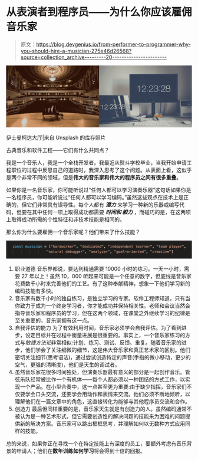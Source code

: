 # 从表演者到程序员——为什么你应该雇佣音乐家

> 原文：<https://blog.devgenius.io/from-performer-to-programmer-why-you-should-hire-a-musician-275e46d26568?source=collection_archive---------20----------------------->

![](img/049382b84f3814ac86ba5a383010be95.png)

伊士曼柯达大厅|来自 Unsplash 的库存照片

古典音乐和软件工程——它们有什么共同点？

我是一个音乐人，我是一个全栈开发者。我最近从熨斗学校毕业，当我开始申请工程职位的过程中反思自己的道路时，我深入思考了这个问题。从表面上看，这似乎是两个非常不同的领域，但是**伟大的音乐家和伟大的程序员之间有很多重叠**。

如果你是一名音乐家，你可能听说过“任何人都可以学习演奏乐器”这句话如果你是一名程序员，你可能听说过“任何人都可以学习编码。”虽然这些观点在技术上是正确的，但它们非常具有误导性。每个人都有 ***潜力*** 来学习一种新的乐器或编写代码，但要在其中任何一项上取得成功都需要 ***时间和* *毅力*** ，而碰巧的是，在这两项上取得成功所需的个性特征和非技术技能是相同的。

那么你为什么要雇佣一个音乐家呢？他们带来了什么技能？

![](img/12081a1d6cb51eb6d4280bde7aae3d88.png)

1.  职业道德
    音乐界都说，要达到精通需要 10000 小时的练习。一天一小时，需要 27 年以上！虽然 10，000 听起来可能是一个任意的数字，但底线是音乐家花费数千小时来完善他们的工艺。有了这种奉献精神，想象一下他们学习新的编码技能有多快。
2.  音乐家有数千小时的独自练习，是独立学习的专家。软件工程师知道，只有当你致力于成为一个终身学习者，你才能成功并保持相关性。老师和会议当然会指导音乐家和程序员的学习，但在这两个领域，在课堂之外继续学习的纪律是至关重要的，音乐家拥有这一点。
3.  自我评估的能力
    为了有效利用时间，音乐家必须学会自我评估。为了看到进步，设定目标并在过程中衡量进展是很重要的。事实上，一个音乐家练习的方式与*敏捷方法论*非常相似:计划、练习、测试、反馈、重复。随着音乐家的进步，他们学会了关注细微的细节，这是伟大音乐家和真正艺术家的区别。他们密切关注细节(思考语法)，通过尝试创造特定的声音(手指的微小移动，更少的空气，更强的清晰度)，他们是天生的调试者。
4.  虽然音乐家花很多时间独处，但演奏乐器最有意义的部分是一起创作音乐。管弦乐队经常被比作一个有机体——每个人都必须以一种团结的方式工作，以实现一个产品。在小型合奏中，这一点甚至更为重要:由于缺少指挥，音乐家们不仅要学会口头交流，还要学会用动作和表情来交流。他们必须不断地倾听，以理解他们在一篇文章中的角色，这直接转化为能够与其他程序员交流和合作。
5.  创造力
    最后但同样重要的是，音乐家天生就是有创造力的人。虽然编码通常不被认为是一种艺术形式，但它需要创造性的解决问题的技能来为困难的问题提供新的解决方案。音乐家可以跳出框框思考，并理解如何以无数种方式应用同样的技能。

总的来说，如果你正在寻找一个在特定技能上有深度的员工，要额外考虑有音乐背景的申请人；他们在**数年训练如何学习**将会得到十倍的回报。